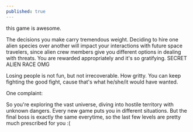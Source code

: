 ```yaml
---
published: true
---
```

this game is awesome.

The decisions you make carry tremendous weight. Deciding to hire one alien species over another will impact your interactions with future space travelers, since alien crew members give you different options in dealing with threats. You are rewarded appropriately and it's so gratifying. SECRET ALIEN RACE OMG

Losing people is not fun, but not irrecoverable. How gritty. You can keep fighting the good fight, cause that's what he/she/it would have wanted.

One complaint:

So you're exploring the vast universe, diving into hostile territory with unknown dangers. Every new game puts you in different situations. But the final boss is exactly the same everytime, so the last few levels are pretty much prescribed for you :(